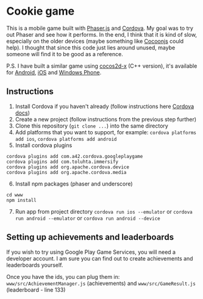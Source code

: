 # Cookie game
This is a mobile game built with [Phaser.js](http://phaser.io/) and [Cordova](https://cordova.apache.org/). My goal was to try out Phaser and see how it performs. In the end, I think that it is kind of slow, especially on the older devices (maybe something like [Cocoonjs](https://www.ludei.com/cocoonjs/) could help). I thought that since this code just lies around unused, maybe someone will find it to be good as a reference.

P.S. I have built a similar game using [cocos2d-x](http://cocos2d-x.org/) (C++ version), it's available for [Android](https://play.google.com/store/apps/details?id=com.ces.thisismycookie), [iOS](https://itunes.apple.com/us/app/this-is-my-cookie/id1003018165) and [Windows Phone](http://windowsphone.com/s?appid=03111cd2-4506-48f1-9779-2f8e415486db).

## Instructions
1. Install Cordova if you haven't already (follow instructions here [Cordova docs](http://cordova.apache.org/docs/en/5.0.0/guide_cli_index.md.html#The%20Command-Line%20Interface))
2. Create a new project (follow instructions from the previous step further)
3. Clone this repository (`git clone ...`) into the same directory
4. Add platforms that you want to support, for example: `cordova platforms add ios`, `cordova platforms add android`
5. Install cordova plugins 
```
cordova plugins add com.a42.cordova.googleplaygame
cordova plugins add com.toluhta.immersify
cordova plugins add org.apache.cordova.device
cordova plugins add org.apache.cordova.media
```
6. Install npm packages (phaser and underscore)
```
cd www
npm install
```
7. Run app from project directory
`cordova run ios --emulator` or `cordova run android --emulator` or `cordova run android --device`

## Setting up achievements and leaderboards
If you wish to try using Google Play Game Services, you will need a developer account. I am sure you can find out to create achievements and leaderboards yourself.

Once you have the ids, you can plug them in: `www/src/AchievementManager.js` (achievements) and `www/src/GameResult.js` (leaderboard - line 133)
